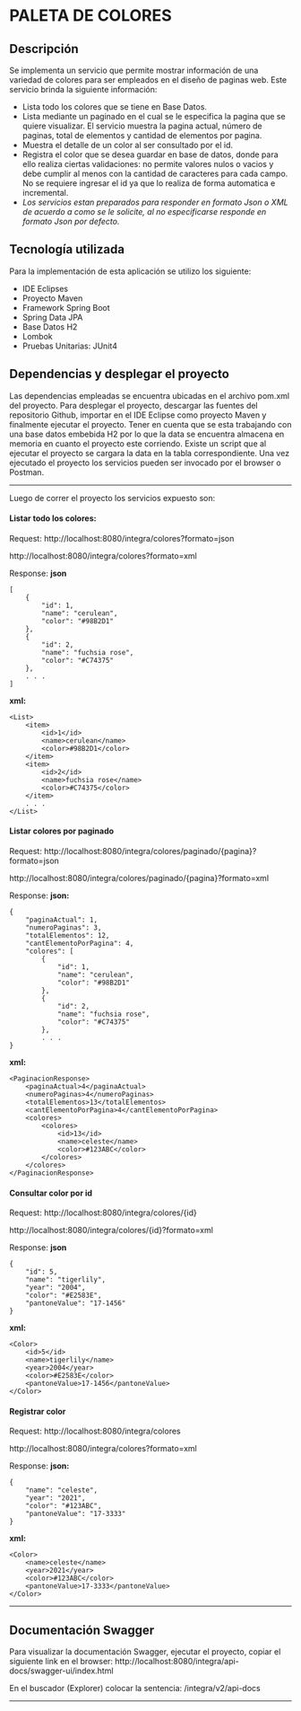 # PALETA DE COLORES

## Descripción
Se implementa un servicio que permite mostrar información de una variedad de colores para ser empleados en el diseño de paginas web. 
Este servicio brinda la siguiente información:
- Lista todo los colores que se tiene en Base Datos.
- Lista mediante un paginado en el cual se le especifica la pagina que se quiere visualizar. El servicio muestra la pagina actual, número de paginas, total de elementos y cantidad de elementos por pagina.
- Muestra el detalle de un color al ser consultado por el id.
- Registra el color que se desea guardar en base de datos, donde para ello realiza ciertas validaciones: no permite valores nulos o vacios y debe cumplir al menos con la cantidad de caracteres para cada campo. No se requiere ingresar el id ya que lo realiza de forma automatica e incremental.
- *Los servicios estan preparados para responder en formato Json o XML de acuerdo a como se le solicite, al no especificarse responde en formato Json por defecto.*

## Tecnología utilizada
Para la implementación de esta aplicación se utilizo los siguiente:
- IDE Eclipses
- Proyecto Maven
- Framework Spring Boot
- Spring Data JPA
- Base Datos H2
- Lombok
- Pruebas Unitarias: JUnit4

## Dependencias y desplegar el proyecto
Las dependencias empleadas se encuentra ubicadas en el archivo pom.xml del proyecto.
Para desplegar el proyecto, descargar las fuentes del repositorio Github, importar en el IDE Eclipse como proyecto Maven y finalmente ejecutar el proyecto. Tener en cuenta que se esta trabajando con una base datos embebida H2 por lo que la data se encuentra almacena en memoria en cuanto el proyecto este corriendo. Existe un script que al ejecutar el proyecto se cargara la data en la tabla correspondiente. Una vez ejecutado el proyecto los servicios pueden ser invocado por el browser o Postman.

------------


Luego de correr el proyecto los servicios expuesto son:

#### Listar todo los colores:
Request: 
http://localhost:8080/integra/colores?formato=json

http://localhost:8080/integra/colores?formato=xml

Response: 
**json**

    [
        {
            "id": 1,
            "name": "cerulean",
            "color": "#98B2D1"
        },
        {
            "id": 2,
            "name": "fuchsia rose",
            "color": "#C74375"
        },
    	. . .
    ]

**xml:**

    <List>
        <item>
            <id>1</id>
            <name>cerulean</name>
            <color>#98B2D1</color>
        </item>
        <item>
            <id>2</id>
            <name>fuchsia rose</name>
            <color>#C74375</color>
        </item>
    	. . .
    </List>

#### Listar colores por paginado
Request: 
http://localhost:8080/integra/colores/paginado/{pagina}?formato=json

http://localhost:8080/integra/colores/paginado/{pagina}?formato=xml

Response:
**json:**

    {
        "paginaActual": 1,
        "numeroPaginas": 3,
        "totalElementos": 12,
        "cantElementoPorPagina": 4,
        "colores": [
            {
                "id": 1,
                "name": "cerulean",
                "color": "#98B2D1"
            },
            {
                "id": 2,
                "name": "fuchsia rose",
                "color": "#C74375"
            },
    		. . .
    }

**xml:**

    <PaginacionResponse>
        <paginaActual>4</paginaActual>
        <numeroPaginas>4</numeroPaginas>
        <totalElementos>13</totalElementos>
        <cantElementoPorPagina>4</cantElementoPorPagina>
        <colores>
            <colores>
                <id>13</id>
                <name>celeste</name>
                <color>#123ABC</color>
            </colores>
        </colores>
    </PaginacionResponse>

#### Consultar color por id
Request:
http://localhost:8080/integra/colores/{id}

http://localhost:8080/integra/colores/{id}?formato=xml

Response:
**json**

    {
        "id": 5,
        "name": "tigerlily",
        "year": "2004",
        "color": "#E2583E",
        "pantoneValue": "17-1456"
    }

**xml:**

    <Color>
        <id>5</id>
        <name>tigerlily</name>
        <year>2004</year>
        <color>#E2583E</color>
        <pantoneValue>17-1456</pantoneValue>
    </Color>

#### Registrar color
Request:
http://localhost:8080/integra/colores

http://localhost:8080/integra/colores?formato=xml

Response:
**json:**

    {
        "name": "celeste",
        "year": "2021",
        "color": "#123ABC",
        "pantoneValue": "17-3333"
    }

**xml:**

    <Color>
        <name>celeste</name>
        <year>2021</year>
        <color>#123ABC</color>
        <pantoneValue>17-3333</pantoneValue>
    </Color>


------------
## Documentación Swagger
Para visualizar la documentación Swagger, ejecutar el proyecto, copiar el siguiente link en el browser:
http://localhost:8080/integra/api-docs/swagger-ui/index.html

En el buscador (Explorer) colocar la sentencia: /integra/v2/api-docs


------------


